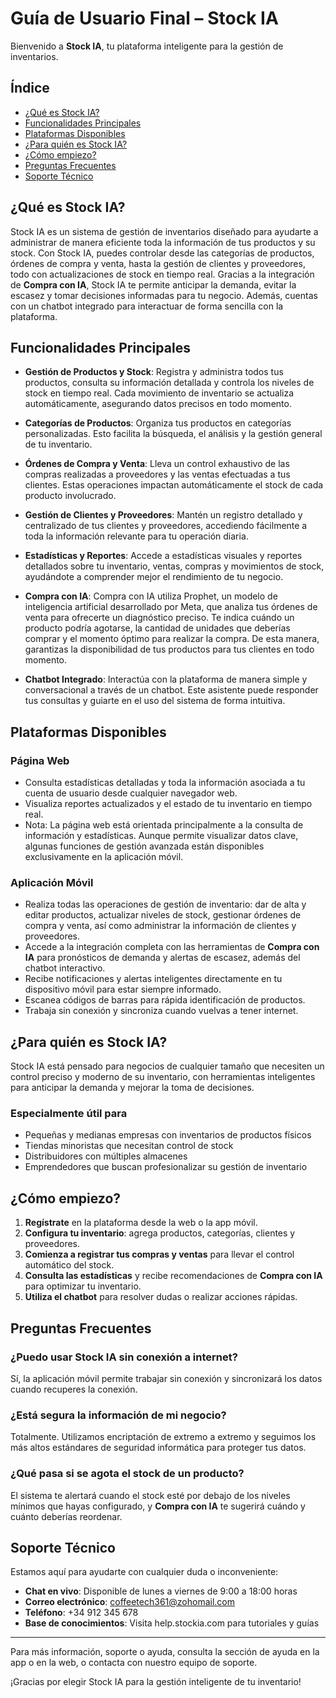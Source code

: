 # Guía de Usuario Final – Stock IA

Bienvenido a **Stock IA**, tu plataforma inteligente para la gestión de inventarios.

## Índice

- [¿Qué es Stock IA?](#qué-es-stock-ia)
- [Funcionalidades Principales](#funcionalidades-principales)
- [Plataformas Disponibles](#plataformas-disponibles)
- [¿Para quién es Stock IA?](#para-quién-es-stock-ia)
- [¿Cómo empiezo?](#cómo-empiezo)
- [Preguntas Frecuentes](#preguntas-frecuentes)
- [Soporte Técnico](#soporte-técnico)

## ¿Qué es Stock IA?

Stock IA es un sistema de gestión de inventarios diseñado para ayudarte a administrar de manera eficiente toda la información de tus productos y su stock. Con Stock IA, puedes controlar desde las categorías de productos, órdenes de compra y venta, hasta la gestión de clientes y proveedores, todo con actualizaciones de stock en tiempo real. Gracias a la integración de **Compra con IA**, Stock IA te permite anticipar la demanda, evitar la escasez y tomar decisiones informadas para tu negocio. Además, cuentas con un chatbot integrado para interactuar de forma sencilla con la plataforma.

## Funcionalidades Principales

- **Gestión de Productos y Stock**: Registra y administra todos tus productos, consulta su información detallada y controla los niveles de stock en tiempo real. Cada movimiento de inventario se actualiza automáticamente, asegurando datos precisos en todo momento.

- **Categorías de Productos**: Organiza tus productos en categorías personalizadas. Esto facilita la búsqueda, el análisis y la gestión general de tu inventario.

- **Órdenes de Compra y Venta**: Lleva un control exhaustivo de las compras realizadas a proveedores y las ventas efectuadas a tus clientes. Estas operaciones impactan automáticamente el stock de cada producto involucrado.

- **Gestión de Clientes y Proveedores**: Mantén un registro detallado y centralizado de tus clientes y proveedores, accediendo fácilmente a toda la información relevante para tu operación diaria.

- **Estadísticas y Reportes**: Accede a estadísticas visuales y reportes detallados sobre tu inventario, ventas, compras y movimientos de stock, ayudándote a comprender mejor el rendimiento de tu negocio.

- **Compra con IA**: Compra con IA utiliza Prophet, un modelo de inteligencia artificial desarrollado por Meta, que analiza tus órdenes de venta para ofrecerte un diagnóstico preciso. Te indica cuándo un producto podría agotarse, la cantidad de unidades que deberías comprar y el momento óptimo para realizar la compra. De esta manera, garantizas la disponibilidad de tus productos para tus clientes en todo momento.

- **Chatbot Integrado**: Interactúa con la plataforma de manera simple y conversacional a través de un chatbot. Este asistente puede responder tus consultas y guiarte en el uso del sistema de forma intuitiva.

## Plataformas Disponibles

### Página Web

- Consulta estadísticas detalladas y toda la información asociada a tu cuenta de usuario desde cualquier navegador web.
- Visualiza reportes actualizados y el estado de tu inventario en tiempo real.
- Nota: La página web está orientada principalmente a la consulta de información y estadísticas. Aunque permite visualizar datos clave, algunas funciones de gestión avanzada están disponibles exclusivamente en la aplicación móvil.

### Aplicación Móvil

- Realiza todas las operaciones de gestión de inventario: dar de alta y editar productos, actualizar niveles de stock, gestionar órdenes de compra y venta, así como administrar la información de clientes y proveedores.
- Accede a la integración completa con las herramientas de **Compra con IA** para pronósticos de demanda y alertas de escasez, además del chatbot interactivo.
- Recibe notificaciones y alertas inteligentes directamente en tu dispositivo móvil para estar siempre informado.
- Escanea códigos de barras para rápida identificación de productos.
- Trabaja sin conexión y sincroniza cuando vuelvas a tener internet.

## ¿Para quién es Stock IA?

Stock IA está pensado para negocios de cualquier tamaño que necesiten un control preciso y moderno de su inventario, con herramientas inteligentes para anticipar la demanda y mejorar la toma de decisiones.

### Especialmente útil para

- Pequeñas y medianas empresas con inventarios de productos físicos
- Tiendas minoristas que necesitan control de stock
- Distribuidores con múltiples almacenes
- Emprendedores que buscan profesionalizar su gestión de inventario

## ¿Cómo empiezo?

1. **Regístrate** en la plataforma desde la web o la app móvil.
2. **Configura tu inventario**: agrega productos, categorías, clientes y proveedores.
3. **Comienza a registrar tus compras y ventas** para llevar el control automático del stock.
4. **Consulta las estadísticas** y recibe recomendaciones de **Compra con IA** para optimizar tu inventario.
5. **Utiliza el chatbot** para resolver dudas o realizar acciones rápidas.

## Preguntas Frecuentes

### ¿Puedo usar Stock IA sin conexión a internet?

Sí, la aplicación móvil permite trabajar sin conexión y sincronizará los datos cuando recuperes la conexión.

### ¿Está segura la información de mi negocio?

Totalmente. Utilizamos encriptación de extremo a extremo y seguimos los más altos estándares de seguridad informática para proteger tus datos.

### ¿Qué pasa si se agota el stock de un producto?

El sistema te alertará cuando el stock esté por debajo de los niveles mínimos que hayas configurado, y **Compra con IA** te sugerirá cuándo y cuánto deberías reordenar.

## Soporte Técnico

Estamos aquí para ayudarte con cualquier duda o inconveniente:

- **Chat en vivo**: Disponible de lunes a viernes de 9:00 a 18:00 horas
- **Correo electrónico**: [coffeetech361@zohomail.com](mailto:coffeetech361@zohomail.com)
- **Teléfono**: +34 912 345 678
- **Base de conocimientos**: Visita help.stockia.com para tutoriales y guías

---

Para más información, soporte o ayuda, consulta la sección de ayuda en la app o en la web, o contacta con nuestro equipo de soporte.

¡Gracias por elegir Stock IA para la gestión inteligente de tu inventario!
